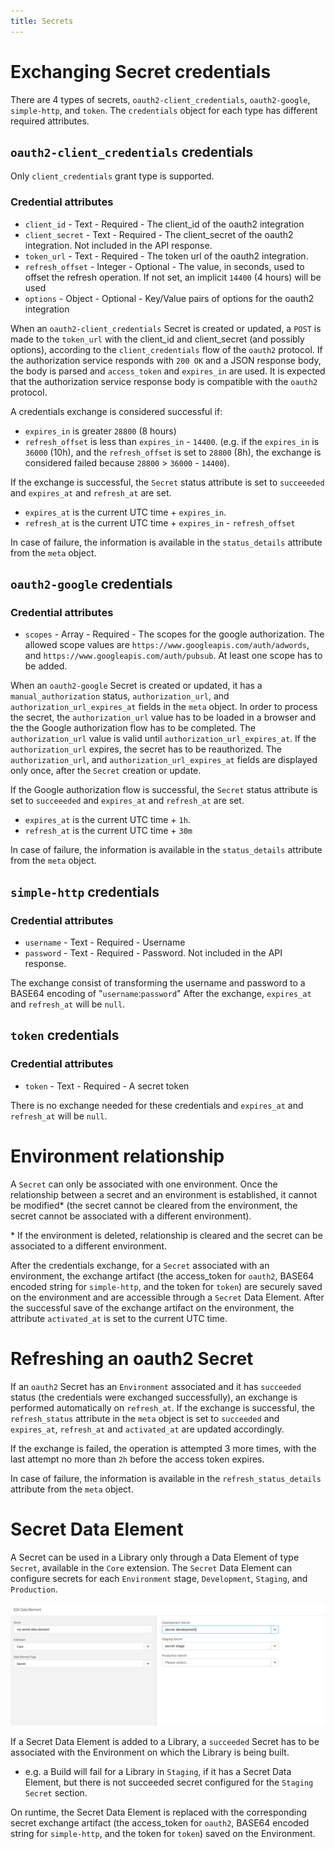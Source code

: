 ```yaml
---
title: Secrets
---
```


# Exchanging Secret credentials

There are 4 types of secrets, `oauth2-client_credentials`, `oauth2-google`, `simple-http`, and `token`. The `credentials` object for each type has different required attributes.

## `oauth2-client_credentials` credentials

Only `client_credentials` grant type is supported.

### Credential attributes
- `client_id` - Text - Required - The client_id of the oauth2 integration
- `client_secret` - Text - Required - The client_secret of the oauth2 integration. Not included in the API response.
- `token_url` - Text - Required - The token url of the oauth2 integration.
- `refresh_offset` - Integer - Optional - The value, in seconds, used to offset the refresh operation. If not set, an implicit `14400` (4 hours) will be used
- `options` - Object - Optional - Key/Value pairs of options for the oauth2 integration


When an `oauth2-client_credentials` Secret is created or updated, a `POST` is made to the `token_url` with the client_id and client_secret (and possibly options), according to the `client_credentials` flow of the `oauth2` protocol. 
If the authorization service responds with `200 OK` and a JSON response body, the body is parsed and `access_token` and `expires_in` are used.
It is expected that the authorization service response body is compatible with the `oauth2` protocol.

A credentials exchange is considered successful if:
- `expires_in` is greater `28800` (8 hours)
- `refresh_offset` is less than `expires_in` - `14400`. (e.g. if the `expires_in` is `36000` (10h), and the `refresh_offset` is set to `28800` (8h), the exchange is considered failed because `28800` > `36000` - `14400`).

If the exchange is successful, the `Secret` status attribute is set to `succeeeded` and `expires_at` and `refresh_at` are set.
- `expires_at` is the current UTC time + `expires_in`.
- `refresh_at` is the current UTC time + `expires_in` - `refresh_offset`

In case of failure, the information is available in the `status_details` attribute from the `meta` object.

## `oauth2-google` credentials

### Credential attributes
- `scopes` - Array - Required - The scopes for the google authorization. The allowed scope values are `https://www.googleapis.com/auth/adwords`, and `https://www.googleapis.com/auth/pubsub`. At least one scope has to be added.

When an `oauth2-google` Secret is created or updated, it has a `manual_authorization` status, `authorization_url`, and `authorization_url_expires_at` fields in the `meta` object. In order to process the secret, the `authorization_url` value has to be loaded in a browser and the the Google authorization flow has to be completed. The `authorization_url` value is valid until `authorization_url_expires_at`.
If the `authorization_url` expires, the secret has to be reauthorized. The `authorization_url`, and `authorization_url_expires_at` fields are displayed only once, after the `Secret` creation or update.

If the Google authorization flow is successful, the `Secret` status attribute is set to `succeeeded` and `expires_at` and `refresh_at` are set.
- `expires_at` is the current UTC time + `1h`.
- `refresh_at` is the current UTC time + `30m`

In case of failure, the information is available in the `status_details` attribute from the `meta` object.

## `simple-http` credentials

### Credential attributes
- `username` - Text - Required - Username
- `password` - Text - Required - Password. Not included in the API response.

The exchange consist of transforming the username and password to a BASE64 encoding of "`username`:`password`"
After the exchange, `expires_at` and `refresh_at` will be `null`.

## `token` credentials

### Credential attributes
- `token` - Text - Required - A secret token

There is no exchange needed for these credentials and `expires_at` and `refresh_at` will be `null`.

# Environment relationship

A `Secret` can only be associated with one environment. Once the relationship between a secret and an environment is established, it cannot be modified* (the secret cannot be cleared from the environment, the secret cannot be associated with a different environment).

\* If the environment is deleted, relationship is cleared and the secret can be associated to a different environment.  

After the credentials exchange, for a `Secret` associated with an environment, the exchange artifact (the access_token for `oauth2`, BASE64 encoded string for `simple-http`, and the token for `token`) are securely saved on the environment and are accessible through a `Secret` Data Element.
After the successful save of the exchange artifact on the environment, the attribute `activated_at` is set to the current UTC time.

# Refreshing an oauth2 Secret

If an `oauth2` Secret has an `Environment` associated and it has `succeeded` status (the credentials were exchanged successfully), an exchange is performed automatically on `refresh_at`.
If the exchange is successful, the `refresh_status` attribute in the `meta` object is set to `succeeded` and `expires_at`, `refresh_at` and `activated_at` are updated accordingly.

If the exchange is failed, the operation is attempted 3 more times, with the last attempt no more than `2h` before the access token expires.

In case of failure, the information is available in the `refresh_status_details` attribute from the `meta` object. 

# Secret Data Element

A Secret can be used in a Library only through a Data Element of type `Secret`, available in the `Core` extension.
The `Secret` Data Element can configure secrets for each `Environment` stage, `Development`, `Staging`, and `Production`.

![](/images/secrets/secret-data-element.png)

If a Secret Data Element is added to a Library, a `succeeded` Secret has to be associated with the Environment on which the Library is being built.
- e.g. a Build will fail for a Library in `Staging`, if it has a Secret Data Element, but there is not succeeded secret configured for the `Staging Secret` section.

On runtime, the Secret Data Element is replaced with the corresponding secret exchange artifact (the access_token for `oauth2`, BASE64 encoded string for `simple-http`, and the token for `token`) saved on the Environment. 

